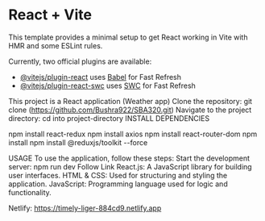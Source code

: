 # React + Vite

This template provides a minimal setup to get React working in Vite with HMR and some ESLint rules.

Currently, two official plugins are available:

- [@vitejs/plugin-react](https://github.com/vitejs/vite-plugin-react/blob/main/packages/plugin-react/README.md) uses [Babel](https://babeljs.io/) for Fast Refresh
- [@vitejs/plugin-react-swc](https://github.com/vitejs/vite-plugin-react-swc) uses [SWC](https://swc.rs/) for Fast Refresh


This project is a React application (Weather app)
Clone the repository:
git clone (https://github.com/Bushra922/SBA320.git)
Navigate to the project directory:
cd into project-directory
INSTALL DEPENDENCIES

npm install react-redux
npm install axios
npm install react-router-dom
npm install npm install @reduxjs/toolkit --force

USAGE
To use the application, follow these steps: Start the development server:
npm run dev
Follow Link
React.js: A JavaScript library for building user interfaces.
HTML & CSS: Used for structuring and styling the application.
JavaScript: Programming language used for logic and functionality.

Netlify:
https://timely-liger-884cd9.netlify.app